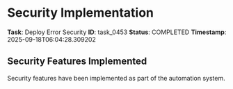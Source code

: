 # Security Implementation

**Task**: Deploy Error Security
**ID**: task_0453
**Status**: COMPLETED
**Timestamp**: 2025-09-18T06:04:28.309202

## Security Features Implemented

Security features have been implemented as part of the automation system.
